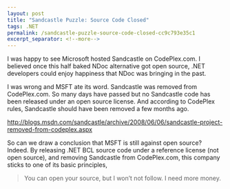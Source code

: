 ```yaml
---
layout: post
title: "Sandcastle Puzzle: Source Code Closed"
tags: .NET
permalink: /sandcastle-puzzle-source-code-closed-cc9c793e35c1
excerpt_separator: <!--more-->
---
```

I was happy to see Microsoft hosted Sandcastle on CodePlex.com. I believed once this half baked NDoc alternative got open source, .NET developers could enjoy happiness that NDoc was bringing in the past.

I was wrong and MSFT ate its word. Sandcastle was removed from CodePlex.com. So many days have passed but no Sandcastle code has been released under an open source license. And according to CodePlex rules, Sandcastle should have been removed a few months ago.

http://blogs.msdn.com/sandcastle/archive/2008/06/06/sandcastle-project-removed-from-codeplex.aspx

So can we draw a conclusion that MSFT is still against open source? Indeed. By releasing .NET BCL source code under a reference license (not open source), and removing Sandcastle from CodePlex.com, this company sticks to one of its basic principles,

> You can open your source, but I won’t not follow. I need more money.
<!--more-->